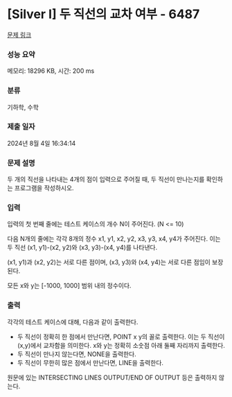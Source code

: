 # [Silver I] 두 직선의 교차 여부 - 6487 

[문제 링크](https://www.acmicpc.net/problem/6487) 

### 성능 요약

메모리: 18296 KB, 시간: 200 ms

### 분류

기하학, 수학

### 제출 일자

2024년 8월 4일 16:34:14

### 문제 설명

<p>두 개의 직선을 나타내는 4개의 점이 입력으로 주어질 때, 두 직선이 만나는지를 확인하는 프로그램을 작성하시오.</p>

### 입력 

 <p>입력의 첫 번째 줄에는 테스트 케이스의 개수 N이 주어진다. (N <= 10)</p>

<p>다음 N개의 줄에는 각각 8개의 정수 x1, y1, x2, y2, x3, y3, x4, y4가 주어진다. 이는 두 직선 (x1, y1)-(x2, y2)와 (x3, y3)-(x4, y4)를 나타낸다.</p>

<p>(x1, y1)과 (x2, y2)는 서로 다른 점이며, (x3, y3)와 (x4, y4)는 서로 다른 점임이 보장된다.</p>

<p>모든 x와 y는 [-1000, 1000] 범위 내의 정수이다.</p>

### 출력 

 <p>각각의 테스트 케이스에 대해, 다음과 같이 출력한다.</p>

<ul>
	<li>두 직선이 정확히 한 점에서 만난다면, POINT x y의 꼴로 출력한다. 이는 두 직선이 (x,y)에서 교차함을 의미한다. x와 y는 정확히 소숫점 아래 둘째 자리까지 출력한다.</li>
	<li>두 직선이 만나지 않는다면, NONE을 출력한다.</li>
	<li>두 직선이 무한히 많은 점에서 만난다면,  LINE을 출력한다.</li>
</ul>

<p>원문에 있는 INTERSECTING LINES OUTPUT/END OF OUTPUT 등은 출력하지 않는다.</p>

